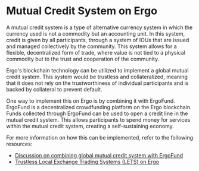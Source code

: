 # Mutual Credit System on Ergo

A mutual credit system is a type of alternative currency system in which the currency used is not a commodity but an accounting unit. In this system, credit is given by all participants, through a system of IOUs that are issued and managed collectively by the community. This system allows for a flexible, decentralized form of trade, where value is not tied to a physical commodity but to the trust and cooperation of the community.

Ergo's blockchain technology can be utilized to implement a global mutual credit system. This system would be trustless and collateralized, meaning that it does not rely on the trustworthiness of individual participants and is backed by collateral to prevent default.

One way to implement this on Ergo is by combining it with ErgoFund. ErgoFund is a decentralized crowdfunding platform on the Ergo blockchain. Funds collected through ErgoFund can be used to open a credit line in the mutual credit system. This allows participants to spend money for services within the mutual credit system, creating a self-sustaining economy.

For more information on how this can be implemented, refer to the following resources:

- [Discussion on combining global mutual credit system with ErgoFund](https://discord.com/channels/668903786361651200/669143871758008321/850130154948919336)
- [Trustless Local Exchange Trading Systems (LETS) on Ergo](https://ergoplatform.org/en/blog/2019_05_29-exchange/)